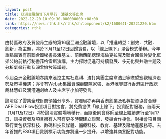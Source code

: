 ```yaml
---
layout: post
title: 亞洲金融論壇下月舉行　潘基文等出席
date: 2022-12-20 10:09:30.000000000 +08:00
link: https://news.rthk.hk/rthk/ch/component/k2/1680611-20221220.htm
categories: rthk
---
```


由特區政府及貿發局主辦的第16屆亞洲金融論壇，以「推進轉型：創效．共融．創新」為主題，將於下月11至12日回歸實體，以「線上線下」混合模式舉辦。今年重點嘉賓有前聯合國秘書長潘基文、前新西蘭總理海倫克拉克及聯合國氣候變化框架公約前執行秘書菲格雷斯演講，主力探討促進可持續發展、多元化與共融主題及分析氣候行動及淨零排放等議題。

今屆亞洲金融論壇亦請來滙控主席杜嘉祺、渣打集團主席韋浩思等瞻望宏觀經濟走勢及市場機遇；亦會有WeLab集團資深顧問陳家強、香港滙豐銀行香港區行政總裁林慧虹及滴灌通創始人及主席李小加等發言。

論壇除了雲集全球財商領袖分享外，貿發局亦再與香港創業及私募投資協會合辦AFF Deal Flow投資項目對接會，將免費提供「線上線下」投資配對服務，首兩天（1月11及12日）將於論壇實體場地舉行，而隨後則會移師至線上繼續進行至1月17日，讓投資者及項目擁有人可有更多時間建立聯繫，發掘合作機會。對接會項目涵蓋行業包括深科技、數碼科技及媒體、醫療科技、教育、基建及房地產服務等。去年首推的ESG項目識別標示功能亦將進一步提升，以增強其商貿配對功能。
